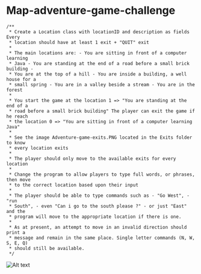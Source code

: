 # Map-adventure-game-challenge

	/**
	 * Create a Location class with locationID and description as fields Every
	 * location should have at least 1 exit + "QUIT" exit
	 * 
	 * The main locations are: - You are sitting in front of a computer learning
	 * Java - You are standing at the end of a road before a small brick building -
	 * You are at the top of a hill - You are inside a building, a well house for a
	 * small spring - You are in a valley beside a stream - You are in the forest
	 * 
	 * You start the game at the location 1 => "You are standing at the end of a
	 * road before a small brick building" The player can exit the game if he reach
	 * the location 0 => "You are sitting in front of a computer learning Java"
	 * 
	 * See the image Adventure-game-exits.PNG located in the Exits folder to know
	 * every location exits
	 * 
	 * The player should only move to the available exits for every location
	 * 
	 * Change the program to allow players to type full words, or phrases, then move
	 * to the correct location based upon their input
	 * 
	 * The player should be able to type commands such as - "Go West", - "run
	 * South", - even "Can i go to the south please ?" - or just "East" and the
	 * program will move to the appropriate location if there is one.
	 * 
	 * As at present, an attempt to move in an invalid direction should print a
	 * message and remain in the same place. Single letter commands (N, W, S, E, Q)
	 * should still be available.
	 */

![Alt text](Adhouma/Map-adventure-game-challenge/blob/master/Exits/Adventure-game-exits.PNG)
